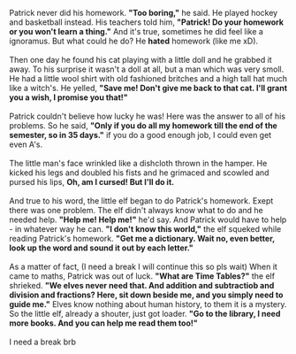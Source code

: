 Patrick never did his homework. **"Too boring,"** he said.
He played hockey and basketball instead. His teachers told him,
**"Patrick! Do your homework or you won't learn a thing."** And
it's true, sometimes he did feel like a ignoramus. But what could
he do? He **hated** homework (like me xD).
\
\
      Then one day he found his cat playing with a little doll
and he grabbed it away. To his surprise it wasn't a doll at all,
but a man which was very smoll. He had a little wool shirt with
old fashioned britches and a high tall hat much like a witch's.
He yelled, **"Save me! Don't give me back to that cat. I'll grant
you a wish, I promise you that!"**
\
\
      Patrick couldn't believe how lucky he was! Here was the
answer to all of his problems. So he said, **"Only if you do all
my homework till the end of the semester, so in 35 days."** if you
do a good enough job, I could even get even A's.
\
\
      The little man's face wrinkled like a dishcloth thrown in 
the hamper. He kicked his legs and doubled his fists and he grimaced
and scowled and pursed his lips, **Oh, am I cursed! But I'll do it.**
\
\
      And true to his word, the little elf began to do Patrick's
homework. Exept there was one problem. The elf didn't always know
what to do and he needed help. **"Help me! Help me!"** he'd say.
And Patrick would have to help - in whatever way he can. **"I don't
know this world,"** the elf squeked while reading Patrick's homework.
**"Get me a dictionary. Wait no, even better, look up the word and
sound it out by each letter."**
\
\
      As a matter of fact, (I need a break I will continue this so pls wait)
      When it came to maths, Patrick was out of luck. **"What are
Time Tables?"** the elf shrieked. **"We elves never need that. And
addition and subtractiob and division and fractions? Here, sit down
beside me, and you simply need to guide me."** Elves know nothing
about human history, to them it is a mystery. So the little elf,
already a shouter, just got loader. **"Go to the library, I need
more books. And you can help me read them too!"**
\
\
I need a break brb
